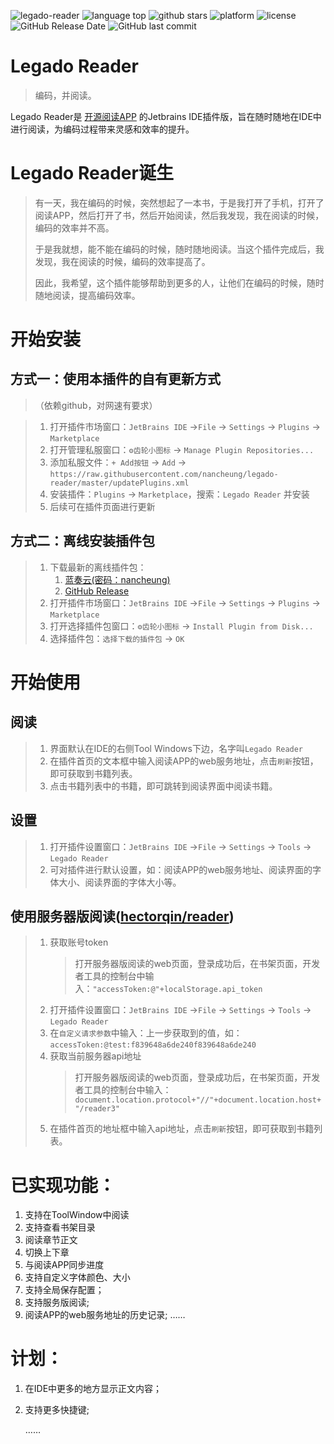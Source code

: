 ![legado-reader](https://img.shields.io/badge/legado%20reader-v1.0.3-green.svg)
![language top](https://img.shields.io/github/languages/top/nancheung/legado-reader?color=orange)
![github stars](https://img.shields.io/github/stars/nancheung/legado-reader)
![platform](https://img.shields.io/badge/platform-JetBrains%20IDE-lightgrey)
![license](https://img.shields.io/github/license/nancheung/legado-reader)
![GitHub Release Date](https://img.shields.io/github/release-date/nancheung/legado-reader)
![GitHub last commit](https://img.shields.io/github/last-commit/nancheung/legado-reader)

# Legado Reader
> 编码，并阅读。

Legado Reader是 [开源阅读APP](https://github.com/gedoor/legado) 的Jetbrains IDE插件版，旨在随时随地在IDE中进行阅读，为编码过程带来灵感和效率的提升。




# Legado Reader诞生
> 有一天，我在编码的时候，突然想起了一本书，于是我打开了手机，打开了阅读APP，然后打开了书，然后开始阅读，然后我发现，我在阅读的时候，编码的效率并不高。
> 
> 于是我就想，能不能在编码的时候，随时随地阅读。当这个插件完成后，我发现，我在阅读的时候，编码的效率提高了。
> 
> 因此，我希望，这个插件能够帮助到更多的人，让他们在编码的时候，随时随地阅读，提高编码效率。
 

# 开始安装
## 方式一：使用本插件的自有更新方式
> （依赖github，对网速有要求）

> 1. 打开插件市场窗口：`JetBrains IDE` ->`File` -> `Settings` -> `Plugins` -> `Marketplace`
> 2. 打开管理私服窗口：`⚙齿轮小图标` -> `Manage Plugin Repositories...`
> 3. 添加私服文件：`+ Add按钮` -> `Add` -> 
>    `https://raw.githubusercontent.com/nancheung/legado-reader/master/updatePlugins.xml`
> 4. 安装插件：`Plugins` -> `Marketplace`，搜索：`Legado Reader` 并安装
> 5. 后续可在插件页面进行更新

## 方式二：离线安装插件包
> 1. 下载最新的离线插件包：
>    1. [蓝奏云(密码：nancheung)](https://nancheung.lanzouw.com/b0674v2sj)
>    2. [GitHub Release](https://github.com/nancheung/legado-reader/releases)
> 2. 打开插件市场窗口：`JetBrains IDE` ->`File` -> `Settings` -> `Plugins` -> `Marketplace`
> 3. 打开选择插件包窗口：`⚙齿轮小图标` -> `Install Plugin from Disk...`
> 4. 选择插件包：`选择下载的插件包` -> `OK`

 
# 开始使用
## 阅读
> 1. 界面默认在IDE的右侧Tool Windows下边，名字叫`Legado Reader`
> 2. 在插件首页的文本框中输入阅读APP的web服务地址，点击`刷新`按钮，即可获取到书籍列表。
> 3. 点击书籍列表中的书籍，即可跳转到阅读界面中阅读书籍。

## 设置
> 1. 打开插件设置窗口：`JetBrains IDE` ->`File` -> `Settings` -> `Tools` -> `Legado Reader`
> 2. 可对插件进行默认设置，如：阅读APP的web服务地址、阅读界面的字体大小、阅读界面的字体大小等。

## 使用服务器版阅读([hectorqin/reader](https://github.com/hectorqin/reader))
> 1. 获取账号token
>    > 打开服务器版阅读的web页面，登录成功后，在书架页面，开发者工具的控制台中输入：`"accessToken:@"+localStorage.api_token`
> 2. 打开插件设置窗口：`JetBrains IDE` ->`File` -> `Settings` -> `Tools` -> `Legado Reader`
> 3. 在`自定义请求参数`中输入：上一步获取到的值，如：`accessToken:@test:f839648a6de240f839648a6de240`
> 4. 获取当前服务器api地址
>    > 打开服务器版阅读的web页面，登录成功后，在书架页面，开发者工具的控制台中输入：`document.location.protocol+"//"+document.location.host+"/reader3"`
> 5. 在插件首页的地址框中输入api地址，点击`刷新`按钮，即可获取到书籍列表。  

# 已实现功能：
1. 支持在ToolWindow中阅读
1. 支持查看书架目录
1. 阅读章节正文
1. 切换上下章
1. 与阅读APP同步进度
1. 支持自定义字体颜色、大小
1. 支持全局保存配置；
1. 支持服务版阅读;
1. 阅读APP的web服务地址的历史记录;
   ……

# 计划：
1. 在IDE中更多的地方显示正文内容；
1. 支持更多快捷键;

   ……